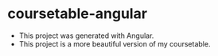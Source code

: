 # coursetable-angular

+ This project was generated with Angular.
+ This project is a more beautiful version of my coursetable.

